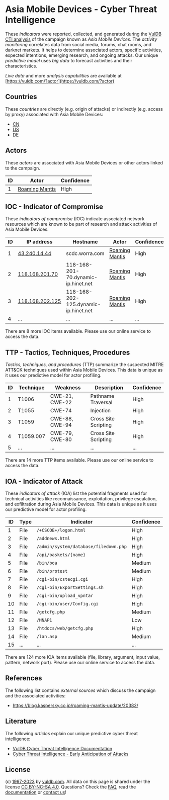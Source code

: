 # Asia Mobile Devices - Cyber Threat Intelligence

These _indicators_ were reported, collected, and generated during the [VulDB CTI analysis](https://vuldb.com/?kb.cti) of the campaign known as _Asia Mobile Devices_. The _activity monitoring_ correlates data from social media, forums, chat rooms, and darknet markets. It helps to determine associated actors, specific activities, expected intentions, emerging research, and ongoing attacks. Our unique _predictive model_ uses _big data_ to forecast activities and their characteristics.

_Live data_ and more _analysis capabilities_ are available at [https://vuldb.com/?actor](https://vuldb.com/?actor)

## Countries

These _countries_ are directly (e.g. origin of attacks) or indirectly (e.g. access by proxy) associated with Asia Mobile Devices:

* [CN](https://vuldb.com/?country.cn)
* [US](https://vuldb.com/?country.us)
* [DE](https://vuldb.com/?country.de)

## Actors

These _actors_ are associated with Asia Mobile Devices or other actors linked to the campaign.

ID | Actor | Confidence
-- | ----- | ----------
1 | [Roaming Mantis](https://vuldb.com/?actor.roaming_mantis) | High

## IOC - Indicator of Compromise

These _indicators of compromise_ (IOC) indicate associated network resources which are known to be part of research and attack activities of Asia Mobile Devices.

ID | IP address | Hostname | Actor | Confidence
-- | ---------- | -------- | ----- | ----------
1 | [43.240.14.44](https://vuldb.com/?ip.43.240.14.44) | scdc.worra.com | [Roaming Mantis](https://vuldb.com/?actor.roaming_mantis) | High
2 | [118.168.201.70](https://vuldb.com/?ip.118.168.201.70) | 118-168-201-70.dynamic-ip.hinet.net | [Roaming Mantis](https://vuldb.com/?actor.roaming_mantis) | High
3 | [118.168.202.125](https://vuldb.com/?ip.118.168.202.125) | 118-168-202-125.dynamic-ip.hinet.net | [Roaming Mantis](https://vuldb.com/?actor.roaming_mantis) | High
4 | ... | ... | ... | ...

There are 8 more IOC items available. Please use our online service to access the data.

## TTP - Tactics, Techniques, Procedures

_Tactics, techniques, and procedures_ (TTP) summarize the suspected MITRE ATT&CK techniques used within Asia Mobile Devices. This data is unique as it uses our predictive model for actor profiling.

ID | Technique | Weakness | Description | Confidence
-- | --------- | -------- | ----------- | ----------
1 | T1006 | CWE-21, CWE-22 | Pathname Traversal | High
2 | T1055 | CWE-74 | Injection | High
3 | T1059 | CWE-88, CWE-94 | Cross Site Scripting | High
4 | T1059.007 | CWE-79, CWE-80 | Cross Site Scripting | High
5 | ... | ... | ... | ...

There are 14 more TTP items available. Please use our online service to access the data.

## IOA - Indicator of Attack

These _indicators of attack_ (IOA) list the potential fragments used for technical activities like reconnaissance, exploitation, privilege escalation, and exfiltration during Asia Mobile Devices. This data is unique as it uses our predictive model for actor profiling.

ID | Type | Indicator | Confidence
-- | ---- | --------- | ----------
1 | File | `/+CSCOE+/logon.html` | High
2 | File | `/addnews.html` | High
3 | File | `/admin/system/database/filedown.php` | High
4 | File | `/api/baskets/{name}` | High
5 | File | `/bin/boa` | Medium
6 | File | `/bin/protest` | Medium
7 | File | `/cgi-bin/cstecgi.cgi` | High
8 | File | `/cgi-bin/ExportSettings.sh` | High
9 | File | `/cgi-bin/upload_vpntar` | High
10 | File | `/cgi-bin/user/Config.cgi` | High
11 | File | `/getcfg.php` | Medium
12 | File | `/HNAP1` | Low
13 | File | `/htdocs/web/getcfg.php` | High
14 | File | `/lan.asp` | Medium
15 | ... | ... | ...

There are 124 more IOA items available (file, library, argument, input value, pattern, network port). Please use our online service to access the data.

## References

The following list contains _external sources_ which discuss the campaign and the associated activities:

* https://blog.kaspersky.co.jp/roaming-mantis-update/20383/

## Literature

The following _articles_ explain our unique predictive cyber threat intelligence:

* [VulDB Cyber Threat Intelligence Documentation](https://vuldb.com/?kb.cti)
* [Cyber Threat Intelligence - Early Anticipation of Attacks](https://www.scip.ch/en/?labs.20201022)

## License

(c) [1997-2023](https://vuldb.com/?kb.changelog) by [vuldb.com](https://vuldb.com/?kb.about). All data on this page is shared under the license [CC BY-NC-SA 4.0](https://creativecommons.org/licenses/by-nc-sa/4.0/). Questions? Check the [FAQ](https://vuldb.com/?kb.faq), read the [documentation](https://vuldb.com/?kb) or [contact us](https://vuldb.com/?contact)!
